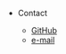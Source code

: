 <!-- _navbar.md 上面的导航栏  -->

* Contact

  * [GitHub](https://github.com/AstroCIEL)
  * [e-mail](782306774@qq.com)

